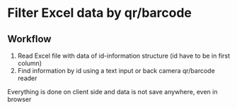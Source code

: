 # Filter Excel data by qr/barcode

## Workflow

1. Read Excel file with data of id-information structure (id have to be in first column)
2. Find information by id using a text input or back camera qr/barcode reader

Everything is done on client side and data is not save anywhere, even in browser
